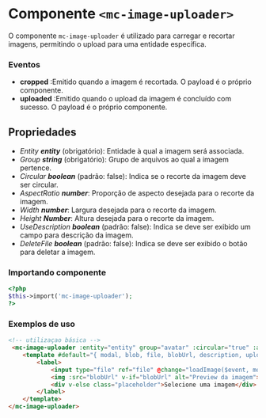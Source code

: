 # Componente `<mc-image-uploader>`
O componente `mc-image-uploader` é utilizado para carregar e recortar imagens, permitindo o upload para uma entidade específica.

### Eventos
- **cropped** :Emitido quando a imagem é recortada. O payload é o próprio componente.
- **uploaded** :Emitido quando o upload da imagem é concluído com sucesso. O payload é o próprio componente.

## Propriedades
- *Entity **entity*** (obrigatório): Entidade à qual a imagem será associada.
- *Group **string*** (obrigatório): Grupo de arquivos ao qual a imagem pertence.
- *Circular **boolean*** (padrão: false): Indica se o recorte da imagem deve ser circular.
- *AspectRatio **number***: Proporção de aspecto desejada para o recorte da imagem.
- *Width **number***: Largura desejada para o recorte da imagem.
- *Height **Number***: Altura desejada para o recorte da imagem.
- *UseDescription **boolean*** (padrão: false): Indica se deve ser exibido um campo para descrição da imagem.
- *DeleteFile **boolean*** (padrão: false): Indica se deve ser exibido o botão para deletar a imagem.

### Importando componente
```PHP
<?php 
$this->import('mc-image-uploader');
?>
```
### Exemplos de uso
```HTML
<!-- utilizaçao básica -->
 <mc-image-uploader :entity="entity" group="avatar" :circular="true" :aspectRatio="1" :width="300" :height="300" useDescription>
    <template #default="{ modal, blob, file, blobUrl, description, upload }">
        <label>
            <input type="file" ref="file" @change="loadImage($event, modal)" accept="image/*" style="display:none">
            <img :src="blobUrl" v-if="blobUrl" alt="Preview da imagem">
            <div v-else class="placeholder">Selecione uma imagem</div>
        </label>
    </template>
</mc-image-uploader>
```



